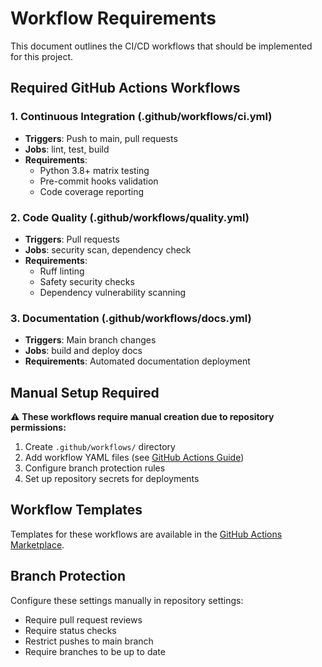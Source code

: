 # Workflow Requirements

This document outlines the CI/CD workflows that should be implemented for this project.

## Required GitHub Actions Workflows

### 1. Continuous Integration (.github/workflows/ci.yml)
- **Triggers**: Push to main, pull requests
- **Jobs**: lint, test, build
- **Requirements**: 
  * Python 3.8+ matrix testing
  * Pre-commit hooks validation
  * Code coverage reporting

### 2. Code Quality (.github/workflows/quality.yml)
- **Triggers**: Pull requests
- **Jobs**: security scan, dependency check
- **Requirements**:
  * Ruff linting
  * Safety security checks
  * Dependency vulnerability scanning

### 3. Documentation (.github/workflows/docs.yml)
- **Triggers**: Main branch changes
- **Jobs**: build and deploy docs
- **Requirements**: Automated documentation deployment

## Manual Setup Required

⚠️ **These workflows require manual creation due to repository permissions:**

1. Create `.github/workflows/` directory
2. Add workflow YAML files (see [GitHub Actions Guide](https://docs.github.com/en/actions))
3. Configure branch protection rules
4. Set up repository secrets for deployments

## Workflow Templates

Templates for these workflows are available in the [GitHub Actions Marketplace](https://github.com/marketplace?type=actions).

## Branch Protection

Configure these settings manually in repository settings:
- Require pull request reviews
- Require status checks
- Restrict pushes to main branch
- Require branches to be up to date